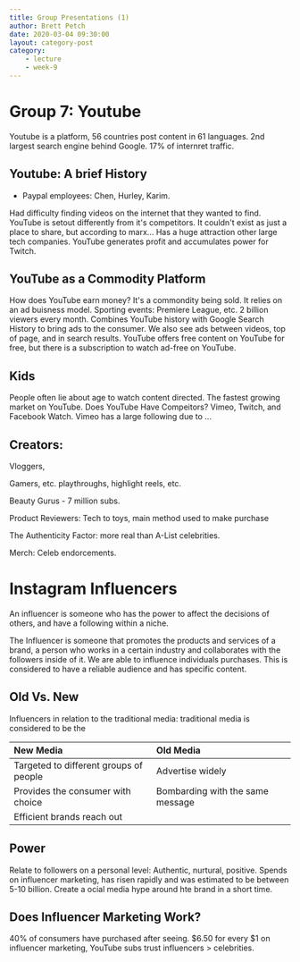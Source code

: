 ```yaml
---
title: Group Presentations (1)
author: Brett Petch
date: 2020-03-04 09:30:00
layout: category-post
category: 
    - lecture
    - week-9
---
```


# Group 7: Youtube
Youtube is a platform, 56 countries post content in 61 languages. 2nd largest search engine behind Google. 17% of internret traffic. 

## Youtube: A brief History
- Paypal employees: Chen, Hurley, Karim.

Had difficulty finding videos on the internet that they wanted to find. YouTube is setout differently from it's competitors. It couldn't exist as just a place to share, but according to marx... Has a huge attraction other large tech companies. YouTube generates profit and accumulates power for Twitch.

## YouTube as a Commodity Platform
How does YouTube earn money? It's a commondity being sold. It relies on an ad buisness model. Sporting events: Premiere League, etc. 2 billion viewers every month. Combines YouTube history with Google Search History to bring ads to the consumer. We also see ads between videos, top of page, and in search results. YouTube offers free content on YouTube for free, but there is a subscription to watch ad-free on YouTube. 

## Kids
People often lie about age to watch content directed. The fastest growing market on YouTube. Does YouTube Have Compeitors? Vimeo, Twitch, and Facebook Watch. Vimeo has a large following due to ... 

## Creators: 
Vloggers,

Gamers, etc. playthroughs, highlight reels, etc. 

Beauty Gurus - 7 million subs.

Product Reviewers: Tech to toys, main method used to make purchase 

The Authenticity Factor:
more real than A-List celebrities. 

Merch:
Celeb endorcements.


# Instagram Influencers
An influencer is someone who has the power to affect the decisions of others, and have a following within a niche.

The Influencer is someone that promotes the products and services of a brand, a person who works in a certain industry and collaborates with the followers inside of it. We are able to influence individuals purchases. This is considered to have a reliable audience and has specific content. 

## Old Vs. New
Influencers in relation to the traditional media: traditional media is considered to be the 

|New Media | Old Media | 
|:--------- |:- | 
|Targeted to different groups of people | Advertise widely|
|Provides the consumer with choice | Bombarding with the same message|
|Efficient brands reach out | |

## Power 
Relate to followers on a personal level: Authentic, nurtural, positive. Spends on influencer marketing, has risen rapidly and was estimated to be between 5-10 billion. Create a ocial media hype around hte brand in a short time. 

## Does Influencer Marketing Work?
40% of consumers have purchased after seeing. $6.50 for every $1 on influencer marketing, YouTube subs trust influencers > celebrities. 

